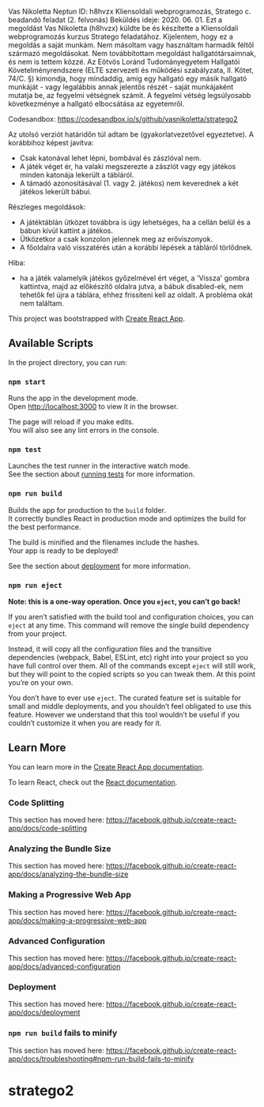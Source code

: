 Vas Nikoletta
Neptun ID: h8hvzx
Kliensoldali webprogramozás, Stratego c. beadandó feladat (2. felvonás)
Beküldés ideje: 2020. 06. 01.
Ezt a megoldást Vas Nikoletta (h8hvzx) küldte be és készítette a Kliensoldali webprogramozás kurzus Stratego feladatához.
Kijelentem, hogy ez a megoldás a saját munkám.
Nem másoltam vagy használtam harmadik féltől származó megoldásokat.
Nem továbbítottam megoldást hallgatótársaimnak, és nem is tettem közzé.
Az Eötvös Loránd Tudományegyetem Hallgatói Követelményrendszere (ELTE szervezeti és működési szabályzata, II. Kötet, 74/C. §) kimondja, 
hogy mindaddig, amíg egy hallgató egy másik hallgató munkáját - vagy legalábbis annak jelentős részét - saját munkájaként mutatja be, 
az fegyelmi vétségnek számít. A fegyelmi vétség legsúlyosabb következménye a hallgató elbocsátása az egyetemről.

Codesandbox:
https://codesandbox.io/s/github/vasnikoletta/stratego2

Az utolsó verziót határidőn túl adtam be (gyakorlatvezetővel egyeztetve).
A korábbihoz képest javítva:
- Csak katonával lehet lépni, bombával és zászlóval nem.
- A játék véget ér, ha valaki megszerezte a zászlót vagy egy játékos minden katonája lekerült a tábláról.
- A támadó azonosításával (1. vagy 2. játékos) nem keverednek a két játékos lekerült bábui.

Részleges megoldások:
- A játéktáblán ütközet továbbra is úgy lehetséges, ha a cellán belül és a bábun kívül kattint a játékos.
- Ütközetkor a csak konzolon jelennek meg az erőviszonyok.
- A főoldalra való visszatérés után a korábbi lépések a tábláról törlődnek. 

Hiba:
- ha a játék valamelyik játékos győzelmével ért véget, a 'Vissza' gombra kattintva, majd az előkészítő oldalra jutva, a bábuk disabled-ek, nem tehetők fel újra a táblára, ehhez frissíteni kell az oldalt. A probléma okát nem találtam.

This project was bootstrapped with [Create React App](https://github.com/facebook/create-react-app).

## Available Scripts

In the project directory, you can run:

### `npm start`

Runs the app in the development mode.<br />
Open [http://localhost:3000](http://localhost:3000) to view it in the browser.

The page will reload if you make edits.<br />
You will also see any lint errors in the console.

### `npm test`

Launches the test runner in the interactive watch mode.<br />
See the section about [running tests](https://facebook.github.io/create-react-app/docs/running-tests) for more information.

### `npm run build`

Builds the app for production to the `build` folder.<br />
It correctly bundles React in production mode and optimizes the build for the best performance.

The build is minified and the filenames include the hashes.<br />
Your app is ready to be deployed!

See the section about [deployment](https://facebook.github.io/create-react-app/docs/deployment) for more information.

### `npm run eject`

**Note: this is a one-way operation. Once you `eject`, you can’t go back!**

If you aren’t satisfied with the build tool and configuration choices, you can `eject` at any time. This command will remove the single build dependency from your project.

Instead, it will copy all the configuration files and the transitive dependencies (webpack, Babel, ESLint, etc) right into your project so you have full control over them. All of the commands except `eject` will still work, but they will point to the copied scripts so you can tweak them. At this point you’re on your own.

You don’t have to ever use `eject`. The curated feature set is suitable for small and middle deployments, and you shouldn’t feel obligated to use this feature. However we understand that this tool wouldn’t be useful if you couldn’t customize it when you are ready for it.

## Learn More

You can learn more in the [Create React App documentation](https://facebook.github.io/create-react-app/docs/getting-started).

To learn React, check out the [React documentation](https://reactjs.org/).

### Code Splitting

This section has moved here: https://facebook.github.io/create-react-app/docs/code-splitting

### Analyzing the Bundle Size

This section has moved here: https://facebook.github.io/create-react-app/docs/analyzing-the-bundle-size

### Making a Progressive Web App

This section has moved here: https://facebook.github.io/create-react-app/docs/making-a-progressive-web-app

### Advanced Configuration

This section has moved here: https://facebook.github.io/create-react-app/docs/advanced-configuration

### Deployment

This section has moved here: https://facebook.github.io/create-react-app/docs/deployment

### `npm run build` fails to minify

This section has moved here: https://facebook.github.io/create-react-app/docs/troubleshooting#npm-run-build-fails-to-minify
# stratego2
